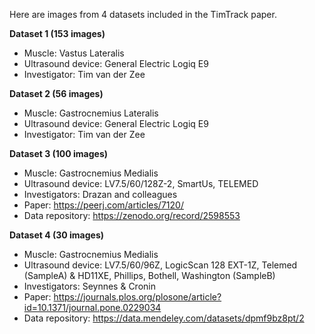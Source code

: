 Here are images from 4 datasets included in the TimTrack paper. 

**Dataset 1 (153 images)**

 * Muscle: Vastus Lateralis
 * Ultrasound device: General Electric Logiq E9
 * Investigator: Tim van der Zee
 
**Dataset 2 (56 images)**

 * Muscle: Gastrocnemius Lateralis
 * Ultrasound device: General Electric Logiq E9
 * Investigator: Tim van der Zee
 
**Dataset 3 (100 images)**

 * Muscle: Gastrocnemius Medialis
 * Ultrasound device: LV7.5/60/128Z-2, SmartUs, TELEMED
 * Investigators: Drazan and colleagues
 * Paper: https://peerj.com/articles/7120/
 * Data repository: https://zenodo.org/record/2598553
 
**Dataset 4 (30 images)**

 * Muscle: Gastrocnemius Medialis
 * Ultrasound device: LV7.5/60/96Z, LogicScan 128 EXT-1Z, Telemed (SampleA) & HD11XE, Phillips, Bothell, Washington (SampleB)
 * Investigators: Seynnes & Cronin
 * Paper: https://journals.plos.org/plosone/article?id=10.1371/journal.pone.0229034
 * Data repository: https://data.mendeley.com/datasets/dpmf9bz8pt/2